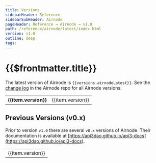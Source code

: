 ```yaml
---
title: Versions
sidebarHeader: Reference
sidebarSubHeader: Airnode
pageHeader: Reference → Airnode → v1.0
path: /reference/airnode/latest/index.html
version: v1.0
outline: deep
tags:
---
```


<VersionWarning/>

<PageHeader/>

<SearchHighlight/>

# {{$frontmatter.title}}

The latest version of Airnode is `{{versions.airnodeLatest}}`. See the
[change log](https://github.com/api3dao/airnode/blob/master/packages/airnode-node/CHANGELOG.md)
in the Airnode repo for all Airnode versions.

<table>
    <tr v-if="versions.versionsAirnode" v-for="(item, index) in versions.versionsAirnode">
        <td v-if="vrs === item.version"><b>{{item.version}}</b></td>
        <td v-else><a  :href="item.path">{{item.version}}</a></td>
    </tr>
</table>

## Previous Versions (v0.x)

Prior to version `v1.0` there are several `v0.x` versions of Airnode. Their
documentation is available at
[https://api3dao.github.io/api3-docs](https://api3dao.github.io/api3-docs).

<table>
    <tr v-for="(item, index) in versionsLegacy">
        <td>{{item.version}}</td>
    </tr>
</table>

<script setup lang="ts">
    import versions from '../../../.vitepress/versions.json';
    import versionsLegacy from '../../../.vitepress/versionsAirnodeLegacy.json';
    import { useData } from 'vitepress';

    const { frontmatter } = useData();
    let vrs = frontmatter._value.version;
</script>
